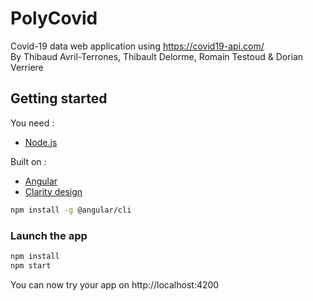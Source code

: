 # PolyCovid

Covid-19 data web application using https://covid19-api.com/  
By Thibaud Avril-Terrones, Thibault Delorme, Romain Testoud & Dorian Verriere

## Getting started

You need :
- [Node.js](https://nodejs.org/)  

Built on :
- [Angular](https://angular.io)
- [Clarity design](https://clarity.design)

```bash
npm install -g @angular/cli
```

### Launch the app

```bash
npm install
npm start
```

You can now try your app on http://localhost:4200